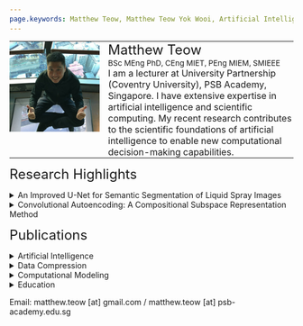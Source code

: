 ```yaml
---
page.keywords: Matthew Teow, Matthew Teow Yok Wooi, Artificial Intelligence, Scientific Computing, Machine Learning, Deep Learning, Computer Vision, Natural Language Processing, Neural Networks, Graph Neural Networks, Convolutional Neural Networks, Wavelets, Data Compression, Signal Processing, Image Processing, Segmentation, Quantization
---
```


<table style="border:0;border-spacing:0;padding:0;">
   <tr style="border:0;border-spacing:0;padding:0;">
      <td width=160 style="vertical-align:top;border:0;border-spacing:0;padding:0;">
         <img src="MT.jpg" alt="Matthew Teow" width="160" height="160">
      </td>
      <td width=15 style="vertical-align:top;border:0;border-spacing:0;padding:0;">
      </td>
      <td width=auto style="vertical-align:top;border:0;border-spacing:0;padding:0">
         <span style="font-size:18pt;">Matthew Teow</span><br>
         <span style="font-size:10pt;">BSc MEng PhD, CEng MIET, PEng MIEM, SMIEEE</span><br>
         <span style="font-size:12pt;">I am a lecturer at University Partnership (Coventry University), PSB Academy, Singapore. I have extensive expertise in artificial intelligence and scientific computing. My recent research contributes to the scientific foundations of artificial intelligence to enable new computational decision-making capabilities.</span>
      </td>
   </tr>
</table>

<!--
<p><img src="MT.jpg" alt="Matthew Teow" width="160" height="160"><br>
   <span style="font-size: 18pt;">Matthew Teow</span>
   <span style="font-size: 10pt;">&nbsp;BSc MEng PhD, CEng MIET, PEng MIEM, SMIEEE</span><br>
   <span style="font-size: 12pt;">I am a lecturer at University Partnership (Coventry University), PSB Academy, Singapore. I have extensive expertise in artificial intelligence and scientific computing. My recent research contributes to the scientific foundations of deep learning, specifically in representation theory, generative learning, and visual inference.</span><br></p>
-->

<span style="font-size: 18pt;">Research Highlights</span><br>

<details>
<summary>An Improved U-Net for Semantic Segmentation of Liquid Spray Images</summary>
<p>
   <br><img src="UNET-GIB.jpg" alt="U-NET-GIB" width="850" height=auto><br><br>
   <a href="https://lynerlwl.github.io">Lyner Lim</a>, a PhD student under my co-supervision, has developed an improved U-Net algorithm. The algorithm applies Gaussian filtering on training data as an inductive bias to enhance the receptive sensitivity of convolutional feature learning in a U-Net. The objective is to perform a better semantic segmentation of liquid spray images in spray applications. The proposed Gaussian inductive bias diffuses sharp edges into a regularised coarse edges at the contour boundaries. This maximizes the visibility of the contour boundary in the eyes of the receptive field of a convolutional feature extractor. Therefore, it allows the convolutional feature extractor in the U-Net to efficiently differentiate between the geometrical formation of the outward contour boundary and the inward contour boundary through a transitional pixel-level dissimilarity measure to confidently segment the detected contour into the correct class. The experimental results demonstrate the improved U-Net has outperformed the basic U-Net in segmenting the key droplets, an important requirement in spray applications.
   <br><br>
   Related Publications:<br>
   [1] Semantic Liquid Spray Understanding with Computer-Generated Images, IEEE Access (Early Access), 2024.<br>
   [2] Performance Assessment Of U-Net For Semantic Segmentation Of Liquid Spray Images With Gaussian Blurring, ICOCO, 2023.
</p>
</details>

<details>
<summary>Convolutional Autoencoding: A Compositional Subspace Representation Method</summary>
<p>
   <br><img src="CAE.jpg" alt="CAE" width="1000" height=auto><br><br>
   
   <br><br>
   Related Publications:<br>
</p>
</details>

<span style="font-size: 18pt;">Publications</span><br>


<details>
<summary>Artificial Intelligence</summary>
<p>
   <b>Semantic Liquid Spray Understanding with Computer-Generated Images.</b><br>
   Wei Lun Lim, Matthew Teow Yok Wooi, Richard Wong Teck Ken, Refat Khan Pathan, Chiung Ching Ho, Rahul Babu Koneru, Prashant Khare, Luis Bravo, and Sian Lun Lau.<br>
   IEEE Access (Early Access), US, 2024.<br>
</p>
<p>
   <b>Performance Assessment of U-Net for Semantic Segmentation of Liquid Spray Images With Gaussian Blurring.</b><br>
   Wei Lun Lim, Matthew Teow Yok Wooi, Richard Wong Teck Ken, Refat Khan Pathan, Sian Lun Lau, Chiung Ching Ho, Luis Bravo, Rahul Babu Koneru, and Prashant Khare.<br>
   IEEE International Conference on Computing (ICOCO), Malaysia, 2023.<br>
</p>
<p>
   <b>mbeddingROUGE: Malay News Headline Similarity Evaluation.</b><br>
   Puah Yeong Tsann, Kwang Hooi Yew, Mohd Fadzil Hassan, and Matthew Teow Yok Wooi.<br>
   International Conference on Digital Transformation and Intelligence (ICDI), Malaysia, 2022.<br>
</p>
<p>
   <b>Convolutional Autoencoder for Image Denoising: A Compositional Subspace Representation Perspective.</b><br>
   Matthew Teow Yok Wooi.<br>
   IEEE International Conference on Artificial Intelligence in Engineering and Technology (IICAIET), Malaysia, 2021.<br>
</p>
<p>
   <b>Leading Sentence News Textrank.</b><br>
   Puah Yeong Tsann, Kwang Hooi Yew, Mohd Fadzil Hassan, and Matthew Teow Yok Wooi.<br>
   International Conference on Intelligent Cybernetics Technology & Applications (ICICyTA), Malaysia, 2021.<br>
</p>
<p>
   <b>Experimenting Deep Convolutional Visual Feature Learning using Compositional Subspace Representation and Fashion-MNIST.</b><br>
   Matthew Teow Yok Wooi.<br>
   IEEE International Conference on Artificial Intelligence in Engineering and Technology (IICAIET), Malaysia, 2020.<br>
</p>
<p>
   <b>Assessing Suitable Word Embedding Model for Malay Language Through Intrinsic Evaluation.</b><br>
   Phua Yeong Tsann, Kwang Hooi Yew, Oi Mean Foong, and Matthew Teow Yok Wooi.<br>
   International Conference on Computational Intelligence (ICCI), Malaysia, 2020.<br>
</p>
<p>
   <b>Convolutional Visual Feature Learning: A Compositional Subspace Representation Perspective.</b><br>
   Matthew Teow Yok Wooi.<br>
   ACM International Conference on Control and Computer Vision (ICCCV), Singapore, 2018.<br>
</p>
<p>
   <b>Understanding Convolutional Neural Networks using A Minimal Model for Handwritten Digit Recognition.</b><br>
   Matthew Teow Yok Wooi.<br>
   IEEE International Conference on Automatic Control and Intelligent Systems (ICACIS), Malaysia, 2017.<br>
</p>
<p>
   <b>A Minimal Convolutional Neural Network for Handwritten Digit Recognition.</b><br>
   Matthew Teow Yok Wooi.<br>
   IEEE International Conference on System Engineering and Technology (ICSET), Malaysia, 2017.<br>
</p>
<p>
   <b>Fuzzy Logic Temperature Control using Intel 80C196 Microcontroller.</b><br>
   Matthew Teow Yok Wooi, Marzuki Khalid, and Rubiyah Yusof.<br>
   COSTAM National Science Congress, Malaysia, 1996.<br>
</p>
</details>

<details>
<summary>Data Compression</summary>
<p>
   <b>Performance Analysis of Wavelet Maxima Mapping Quantisation of Wavelet Image Lowpass Subband.</b><br>
   Matthew Teow Yok Wooi.<br>
   IEEE International Colloquium on Signal Processing and Its Applications (ICSP), Malaysia, 2013.<br>
</p>
<p>
   <b>Wavelet Maxima Mapping Quantisation of Image Lowpass Subband and Its Statistical Measurements.</b><br>
   Matthew Teow Yok Wooi.<br>
   IEEE International Conference on Control System, Computing and Engineering (ICCSCE), Malaysia, 2012.<br>
</p>
<p>
   <b>Wavelet Packet Image Arithmetic Coding Gain using Sub-Space Energy Feature Re-Mapping.</b><br>
   Matthew Teow Yok Wooi, Lee Sze Wei, and Ian Chai.<br>
   MMU International Symposium on Information and Communication Technologies (M2USIC), Malaysia, 2006.<br>
</p>
<p>
   <b>Texture Images Compression using Wavelet Zerotree Energy Feature Re-Mapping.</b><br>
   Matthew Teow Yok Wooi, Lee Sze Wei, and Ian Chai.<br>
   MMU International Symposium on Information and Communication Technologies (M2USIC), Malaysia, 2004.<br>
</p>
<p>
   <b>Adaptive Wavelet Zero-Tree Coding using Energy Feature Re-Mapping.</b><br>
   Matthew Teow Yok Wooi, Lee Sze Wei, and Ian Chai.<br>
   MMU International Symposium on Information and Communication Technologies (M2USIC), Malaysia, 2003.<br>
</p>
<p>
   <b>Image Low-Pass Approximation Sub-Band Quantization with Wavelet Maxima Mapping Quantiser.</b><br>
   Matthew Teow Yok Wooi, Lee Sze Wei, and Ian Chai.<br>
   IEE International Conference on Visual Information Engineering (VIE), UK, 2003.<br>
</p>
<p>
   <b>WMMQ for Image Low-Pass Approximation Subband Quantisation</b><br>
   Matthew Teow Yok Wooi, Lee Sze Wei, and Ian Chai.<br>
   Multimedia University Research Poster Presentation, Malaysia, 2003.<br>
</p>
<p>
   <b>Analysis of Wavelet Transform on Spatial Domain Finite Length Signals Boundary Extension.</b><br>
   Matthew Teow Yok Wooi and Rodney Tan.<br>
   Advances Technology Congress: Spatial and Computational Engineering (ATC), Malaysia, 2003.<br>
</p>
<p>
   <b>Wavelet Zero-Path Mapping Algorithm for Multimedia Image Coding.</b><br>
   Matthew Teow Yok Wooi and Rodney Tan.<br>
   IEEE Malaysia National Conference on Telecommunication Technology (NCTT), Malaysia, 2003.<br>
</p>
<p>
   <b>Wavelet Maxima Mapping Quantiser for Image Low- Pass Approximation Sub-Band Coding.</b><br>
   Matthew Teow Yok Wooi, Lee Sze Wei, and Ian Chai.<br>
   IEE Electronics Letters, UK, 2003.<br>
</p>
<p>
   <b>Entropy Code Pre-Processing using Wavelet Sub-Space Energy Feature Re-Mapping.</b><br>
   Matthew Teow Yok Wooi, Lee Sze Wei, and Ian Chai.<br>
   MMU International Symposium on Information and Communication Technologies (M2USIC), Malaysia, 2002.<br>
</p>
<p>
   <b>Wavelet Transform Modulus Maxima Analysis of Image Spatial Signal Discontinuities.</b><br>
   Matthew Teow Yok Wooi, Lee Sze Wei, and Ian Chai.<br>
   MMU International Symposium on Information and Communication Technologies (M2USIC), Malaysia, 2001.<br>
</p>
<p>
   <b>Interpretation of Wavelet Sub-Band Energy Feature Compaction Properties and Its Spatial Information.</b><br>
   Matthew Teow Yok Wooi, Lee Sze Wei, and Ian Chai.<br>
   MMU International Symposium on Information and Communication Technologies (M2USIC), Malaysia, 2000.<br>
</p>
</details>

<details>
<summary>Computational Modeling</summary>
<p>
   <b>Modelling of A Two-Stage Bidirectional AC-DC Converter using Wavelet Modulation.</b><br>
   Chiu Hsiung Kee, Agileswari Ramasamy, Nadia Tan Mei Ling, and Matthew Teow Yok Wooi.<br>
   International Journal of Power Electronics and Drive Systems (IJPEDS), Indonesia, 2018.<br>
</p>
<p>
   <b>Simulation and Performance Study of A Horizontal Axis Wind Turbine Mechanical Power.</b><br>
   Chiu Hsiung Kee, Matthew Teow Yok Wooi, Rodney Tan Hean Gay, Agileswari Ramasamy, and Nadia Tan Mei Ling.<br>
   National Graduate Conference (NATGRAD), Malaysia, 2017.<br>
</p>
<p>
   <b>Simulation and Performance Study of A Horizontal Axis Wind Turbine Mechanical Power.</b><br>
   Chiu Hsiung Kee, Matthew Teow Yok Wooi, Rodney Tan Hean Gay, Agileswari Ramasamy, and Nadia Tan Mei Ling.<br>
   Journal of Energy and Environment, Malaysia, 2017.<br>
</p>
<p>
   <b>A Computational Modelling of Wind Turbine Mechanical Power and Its Improve Factor Determination.</b><br>
   Matthew Teow Yok Wooi, Chiu Hsiung Khee, and Rodney Tan Hean Gay.<br>
   IET International Conference on Clean Energy and Technology (ICCT), Malaysia, 2016.<br>
</p>
<p>
   <b>A Comprehensive Modelling of Photovoltaic Module Characteristic Curve in MATLAB/Simulink.</b><br>
   Rodney Tan Heng Gay and Matthew Teow Yok Wooi.<br>
   IET International Conference on Clean Energy and Technology (ICCT), Malaysia, 2016.<br>
</p>
<p>
   <b>Performance Evaluation of Horizontal Axis Wind Turbine Torque and Mechanical Power Generation Affected by The Number of Blades</b><br>
   Rodney Tan Heng Gay and Matthew Teow Yok Wooi.<br>
   MATEC Web of Conferences 70, France, 2016.<br>
</p>
<p>
   <b>A Comprehensive Modeling, Simulation, and Computational Implementation of Buck Converter using MATLAB/Simulink.</b><br>
   Rodney Tan Heng Gay and Matthew Teow Yok Wooi.<br>
   IEEE Conference on Energy Conversion (CENCON), Malaysia, 2014.<br>
</p>
</details>

<details>
<summary>Education</summary>
<p>
   <b>Unplugged Computational Thinking Activities Framework Development for Novice Programmer.</b><br>
   Sim Tze Ying, Matthew Teow Yok Wooi, and Lau Sian Lun.<br>
   IEEE International Conference on Computing (ICOCO), Malaysia, 2021.<br>
</p>
</details>

Email: matthew.teow [at] gmail.com / matthew.teow [at] psb-academy.edu.sg
